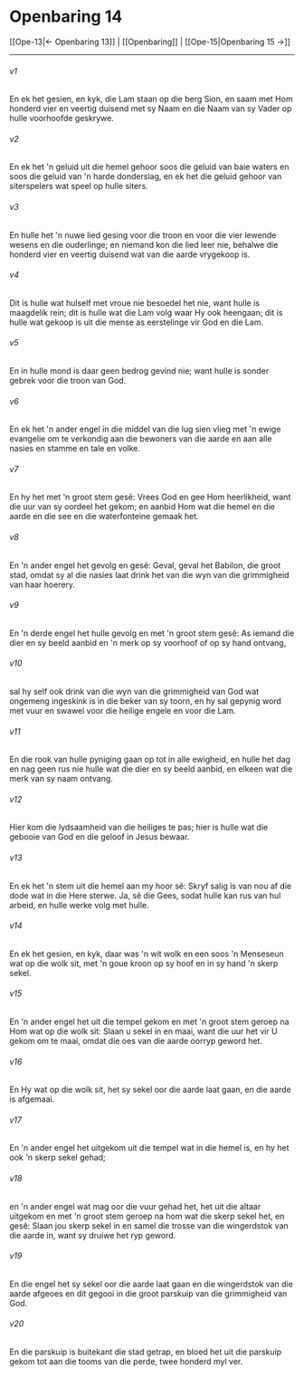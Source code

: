 # Openbaring 14

[[Ope-13|← Openbaring 13]] | [[Openbaring]] | [[Ope-15|Openbaring 15 →]]
***

###### v1
En ek het gesien, en kyk, die Lam staan op die berg Sion, en saam met Hom honderd vier en veertig duisend met sy Naam en die Naam van sy Vader op hulle voorhoofde geskrywe. 
###### v2
En ek het 'n geluid uit die hemel gehoor soos die geluid van baie waters en soos die geluid van 'n harde donderslag, en ek het die geluid gehoor van siterspelers wat speel op hulle siters. 
###### v3
En hulle het 'n nuwe lied gesing voor die troon en voor die vier lewende wesens en die ouderlinge; en niemand kon die lied leer nie, behalwe die honderd vier en veertig duisend wat van die aarde vrygekoop is. 
###### v4
Dit is hulle wat hulself met vroue nie besoedel het nie, want hulle is maagdelik rein; dit is hulle wat die Lam volg waar Hy ook heengaan; dit is hulle wat gekoop is uit die mense as eerstelinge vir God en die Lam. 
###### v5
En in hulle mond is daar geen bedrog gevind nie; want hulle is sonder gebrek voor die troon van God. 
###### v6
En ek het 'n ander engel in die middel van die lug sien vlieg met 'n ewige evangelie om te verkondig aan die bewoners van die aarde en aan alle nasies en stamme en tale en volke. 
###### v7
En hy het met 'n groot stem gesê: Vrees God en gee Hom heerlikheid, want die uur van sy oordeel het gekom; en aanbid Hom wat die hemel en die aarde en die see en die waterfonteine gemaak het. 
###### v8
En 'n ander engel het gevolg en gesê: Geval, geval het Babilon, die groot stad, omdat sy al die nasies laat drink het van die wyn van die grimmigheid van haar hoerery. 
###### v9
En 'n derde engel het hulle gevolg en met 'n groot stem gesê: As iemand die dier en sy beeld aanbid en 'n merk op sy voorhoof of op sy hand ontvang, 
###### v10
sal hy self ook drink van die wyn van die grimmigheid van God wat ongemeng ingeskink is in die beker van sy toorn, en hy sal gepynig word met vuur en swawel voor die heilige engele en voor die Lam. 
###### v11
En die rook van hulle pyniging gaan op tot in alle ewigheid, en hulle het dag en nag geen rus nie hulle wat die dier en sy beeld aanbid, en elkeen wat die merk van sy naam ontvang. 
###### v12
Hier kom die lydsaamheid van die heiliges te pas; hier is hulle wat die gebooie van God en die geloof in Jesus bewaar. 
###### v13
En ek het 'n stem uit die hemel aan my hoor sê: Skryf salig is van nou af die dode wat in die Here sterwe. Ja, sê die Gees, sodat hulle kan rus van hul arbeid, en hulle werke volg met hulle. 
###### v14
En ek het gesien, en kyk, daar was 'n wit wolk en een soos 'n Menseseun wat op die wolk sit, met 'n goue kroon op sy hoof en in sy hand 'n skerp sekel. 
###### v15
En 'n ander engel het uit die tempel gekom en met 'n groot stem geroep na Hom wat op die wolk sit: Slaan u sekel in en maai, want die uur het vir U gekom om te maai, omdat die oes van die aarde oorryp geword het. 
###### v16
En Hy wat op die wolk sit, het sy sekel oor die aarde laat gaan, en die aarde is afgemaai. 
###### v17
En 'n ander engel het uitgekom uit die tempel wat in die hemel is, en hy het ook 'n skerp sekel gehad; 
###### v18
en 'n ander engel wat mag oor die vuur gehad het, het uit die altaar uitgekom en met 'n groot stem geroep na hom wat die skerp sekel het, en gesê: Slaan jou skerp sekel in en samel die trosse van die wingerdstok van die aarde in, want sy druiwe het ryp geword. 
###### v19
En die engel het sy sekel oor die aarde laat gaan en die wingerdstok van die aarde afgeoes en dit gegooi in die groot parskuip van die grimmigheid van God. 
###### v20
En die parskuip is buitekant die stad getrap, en bloed het uit die parskuip gekom tot aan die tooms van die perde, twee honderd myl ver. 
